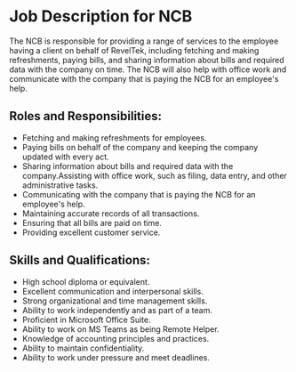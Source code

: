 # Job Description for NCB

The NCB is responsible for providing a range of services to the employee having a client on behalf of RevelTek, including fetching and making refreshments, paying bills, and sharing information about bills and required data with the company on time. The NCB will also help with office work and communicate with the company that is paying the NCB for an employee's help. 

## Roles and Responsibilities:
* Fetching and making refreshments for employees.
* Paying bills on behalf of the company and keeping the company updated with every act. 
* Sharing information about bills and required data with the company.Assisting with office work, such as filing, data entry, and other administrative tasks.
* Communicating with the company that is paying the NCB for an employee's help.
* Maintaining accurate records of all transactions.
* Ensuring that all bills are paid on time.
* Providing excellent customer service.

## Skills and Qualifications:
* High school diploma or equivalent.
* Excellent communication and interpersonal skills.
* Strong organizational and time management skills.
* Ability to work independently and as part of a team.
* Proficient in Microsoft Office Suite.
* Ability to work on MS Teams as being Remote Helper. 
* Knowledge of accounting principles and practices.
* Ability to maintain confidentiality.
* Ability to work under pressure and meet deadlines.
